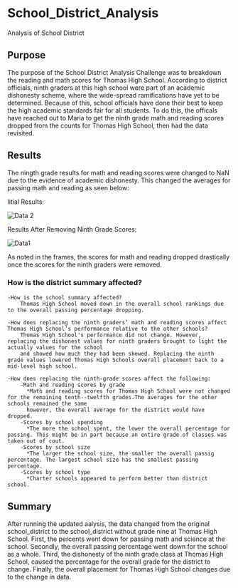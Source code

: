 # School_District_Analysis
Analysis of School District
## Purpose
The purpose of the School District Analysis Challenge was to breakdown the reading and math scores for Thomas High School. According to district officials, ninth
graders at this high school were part of an academic dishonesty scheme, where the wide-spread ramifications have yet to be determined. Because of this, school officials
have done their best to keep the high academic standards fair for all students. To do this, the officals have reached out to Maria to get the ninth grade math and 
reading scores dropped from the counts for Thomas High School, then had the data revisited. 
## Results
The ningth grade results for math and reading scores were changed to NaN due to the evidence of academic dishonesty. This changed the averages for passing math and
reading as seen below:

Iitial Results:

![Data 2](https://user-images.githubusercontent.com/97324372/161447555-84ea142c-3cf0-4ac9-a928-0483e18e9ee7.png)

Results After Removing Ninth Grade Scores:

![Data1](https://user-images.githubusercontent.com/97324372/161447512-7426f129-f91b-44a2-b835-2b43d94cc735.png)

As noted in the frames, the scores for math and reading dropped drastically once the scores for the ninth graders were removed. 

### How is the district summary affected?
    -How is the school summary affected?
        Thomas High School moved down in the overall school rankings due to the overall passing percentage dropping.
      
    -How does replacing the ninth graders’ math and reading scores affect Thomas High School’s performance relative to the other schools?
        Thomas High School's performance did not change. However, replacing the dishonest values for ninth graders brought to light the actually values for the school 
        and showed how much they had been skewed. Replacing the ninth grade values lowered Thomas High Schools overall placement back to a mid-level high school.
        
    -How does replacing the ninth-grade scores affect the following:
        -Math and reading scores by grade
          *Math and reading scores for Thomas High School were not changed for the remaining tenth--twelfth grades.The averages for the other schools remained the same
          however, the overall average for the district would have dropped.
        -Scores by school spending
          *The more the school spent, the lower the overall percentage for passing. This might be in part because an entire grade of classes was taken out of cout.
        -Scores by school size
          *The larger the school size, the smaller the overall passig percentage. The largest school size has the smallest passing percentage.
        -Scores by school type
          *Charter schools appeared to perform better than district school.
## Summary
After running the updated aalysis, the data changed from the original school_district to the school_district without grade nine at Thomas High School. First, the
percents went down for passing math and science at the school. Secondly, the overall passing percentage went down for the school as a whole. Third, the dishonesty of
the ninth grade class at Thomas High School, caused the percentage for the overall grade for the district to change. Finally, the overall placement for Thomas High
School changes due to the change in data.
